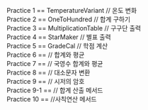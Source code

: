 Practice 1 == TemperatureVariant // 온도 변화 \
Practice 2 == OneToHundred // 합계 구하기 \
Practice 3 == MultiplicationTable // 구구단 출력 \
Practice 4 == StarMaker // 별표 출력 \
Practice 5 == GradeCal // 학점 계산 \
Practice 6 == // 합계와 평균\
Practice 7 == // 국영수 합계와 평균\
Practice 8 == // 대소문자 변환\
Practice 9 == // 시저의 암호\
Practice 9-1 == // 합계 산출 메서드\
Practice 10 == //사칙연산 메서드
